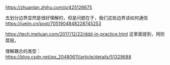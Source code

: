 

https://zhuanlan.zhihu.com/p/425126675


去划分边界显然是很好理解的，但是问题在于，我们这些边界该如何通信
https://juejin.cn/post/7051904848228745253



https://tech.meituan.com/2017/12/22/ddd-in-practice.html
这里面提到，用防腐层。



理解耦合的类型：
https://blog.csdn.net/qq_20480611/article/details/51329688
